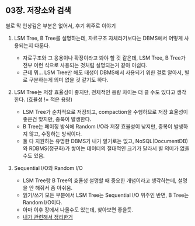 ## 03장. 저장소와 검색

별로 막 인상깊은 부분은 없어서, 후기 위주로 이야기

1. LSM Tree, B Tree를 설명하는데, 자료구조 자체라기보다는 DBMS에서 어떻게 사용되는지 다룬다.
    - 자료구조와 그 응용이나 확장이라고 봐야 할 것 같은데, LSM Tree, B Tree가 전부 이런 식으로 사용되는 것처럼 설명되는거 같아 아쉽다.
    - 근데 뭐... LSM Tree만 해도 태생이 DBMS에서 사용되기 위한 걸로 알아서, 별로 구분하는게 의미 없을 것 같기도 하다.

2. LSM Tree는 저쟝 효율성이 좋지만, 전체적인 용량 차이는 더 클 수도 있다고 생각한다. (효율성 != 적은 용량)
    - LSM Tree가 순차적으로 저장되고, compaction을 수행하므로 저장 효율성이 좋은건 맞지만, 중복이 발생한다.
    - B Tree는 페이징 방식에 Random I/O라 저쟝 효율성이 낮지만, 중복이 발생하지 않고, 수정하는 방식이다.
    - 둘 다 지원하는 유명한 DBMS가 내가 알기로는 없고, NoSQL(DocumentDB)와 RDBMS(정규화)가 쌓이는 데이터의 절대적인 크기가 달라서 별 의미가 없을 수도 있음.

3. Sequential I/O와 Random I/O
    - LSM Tree랑 B Tree의 효율성 설명할 때 중요한 개념이라고 생각하는데, 설명을 안 해줘서 좀 아쉬움.
    - 읽기/쓰기 모든 부분에서 LSM Tree는 Sequential I/O 위주인 반면, B Tree는 Random I/O이다.
    - 아마 이후 장에서 나올수도 있는데, 찾아보면 좋을듯.
    - [내가 관련해서 정리한거](https://github.com/YangSiJun528/memory/blob/master/notes/series/cs_bookmark/DataBase%20-%20RDB,%20NoSQL,%20index%20%EB%93%B1.md#btree-%EC%9D%B8%EB%8D%B1%EC%8A%A4%EA%B0%80-%EB%8A%90%EB%A6%B0-%EC%9D%B4%EC%9C%A0)
